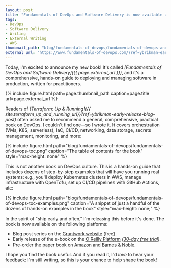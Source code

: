 ```yaml
---
layout: post
title: "Fundamentals of DevOps and Software Delivery is now available as an early release!"
tags:
- DevOps
- Software Delivery
- Writing
- External Writing
- AWS
thumbnail_path: "blog/fundamentals-of-devops/fundamentals-of-devops-and-software-delivery-2d-cover-early-release-small.png"
external_url: "https://www.fundamentals-of-devops.com/?ref=ybrikman-early-release-blog-post"
---
```


Today, I'm excited to announce my new book! It's called _[Fundamentals of DevOps and Software 
Delivery]({{ page.external_url }})_, and it's a comprehensive, hands-on guide to 
deploying and managing software in production, written for practitioners.

{% include figure.html path=page.thumbnail_path caption=page.title url=page.external_url %}

Readers of _[Terraform: Up & Running]({{ site.terraform_up_and_running_url}}?ref=ybrikman-early-release-blog-post)_ 
often asked me to recommend a general, comprehensive, practical book on DevOps. I couldn't find one—so I wrote it. 
It covers orchestration (VMs, K8S, serverless), IaC, CI/CD, networking, data storage, secrets management, monitoring, 
and more:

{% include figure.html path="blog/fundamentals-of-devops/fundamentals-of-devops-toc.png" caption="The table of contents for the book" style="max-height: none" %}

This is not another book on DevOps culture. This is a hands-on guide that includes dozens of step-by-step examples that 
will have you running real systems: e.g., you'll deploy Kubernetes clusters in AWS, manage infrastructure with 
OpenTofu, set up CI/CD pipelines with GitHub Actions, etc:

{% include figure.html path="blog/fundamentals-of-devops/fundamentals-of-devops-toc-examples.png" caption="A snippet of just a handful of the dozens of hands-on examples in the book" style="max-height: none;" %}

In the spirit of "ship early and often," I'm releasing this before it's done. The book is now available on the 
following platforms:

* Blog post series on the [Gruntwork website](https://www.gruntwork.io/fundamentals-of-devops?ref=ybrikman-early-release-blog-post) (free).
* Early release of the e-book on the [O'Reilly Platform](http://oreillymedia.pxf.io/c/5553902/2077261/15173) _([30-day free trial](https://oreillymedia.pxf.io/c/5553902/2074898/15173))_.
* Pre-order the paper book on [Amazon](https://amzn.to/3VZaRxu) and [Barnes & Noble](https://www.barnesandnoble.com/w/fundamentals-of-devops-and-software-delivery-jim-brikman/1145837544).

I hope you find the book useful. And if you read it, I'd _love_ to hear your feedback: I'm still writing, so this is 
your chance to help shape the book! 